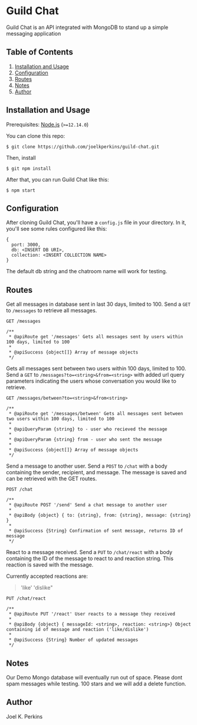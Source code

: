 # Guild Chat

Guild Chat is an API integrated with MongoDB to stand up a simple messaging application

## Table of Contents

1. [Installation and Usage](#installation-and-usage)
2. [Configuration](#configuration)
3. [Routes](#routes)
4. [Notes](#notes)
5. [Author](#author)

## <a name="installation-and-usage"></a>Installation and Usage

Prerequisites: [Node.js](https://nodejs.org/) (`>=12.14.0`)

You can clone this repo:

```
$ git clone https://github.com/joelkperkins/guild-chat.git
```

Then, install 

```
$ git npm install
```

After that, you can run Guild Chat like this:

```
$ npm start
```

## <a name="configuration"></a>Configuration

After cloning Guild Chat, you'll have a `config.js` file in your directory. In it, you'll see some rules configured like this:

```
{
  port: 3000,
  db: <INSERT DB URI>,
  collection: <INSERT COLLECTION NAME>
}
```

The default db string and the chatroom name will work for testing. 

## <a name="routes"></a>Routes

Get all messages in database sent in last 30 days, limited to 100. Send a `GET` to `/messages` to retrieve all messages. 

```
GET /messages

/**
 * @apiRoute get '/messages' Gets all messages sent by users within 100 days, limited to 100
 *
 * @apiSuccess {object[]} Array of message objects
 */
```

Gets all messages sent between two users within 100 days, limited to 100. Send a `GET` to `/messages?to=<string>&from=<string>` with added url query parameters indicating the users whose conversation you would like to retrieve. 

```
GET /messages/between?to=<string>&from<string>

/**
 * @apiRoute get '/messages/between' Gets all messages sent between two users within 100 days, limited to 100
 *
 * @apiQueryParam {string} to - user who recieved the message
 *
 * @apiQueryParam {string} from - user who sent the message
 *
 * @apiSuccess {object[]} Array of message objects
 */
```

Send a message to another user. Send a `POST` to `/chat` with a body containing the sender, recipient, and message. The message is saved and can be retrieved with the GET routes. 

```
POST /chat

/**
 * @apiRoute POST '/send' Send a chat message to another user
 *
 * @apiBody {object} { to: {string}, from: {string}, message: {string} }
 *
 * @apiSuccess {String} Confirmation of sent message, returns ID of message
 */
```

React to a message received. Send a `PUT` to `/chat/react` with a body containing the ID of the message to react to and reaction string. This reaction is saved with the message. 

Currently accepted reactions are: 
 > 'like'
 > 'dislike"

```
PUT /chat/react

/**
 * @apiRoute PUT '/react' User reacts to a message they received
 *
 * @apiBody {object} { messageId: <string>, reaction: <string>} Object containing id of message and reaction ('like/dislike')
 *
 * @apiSuccess {String} Number of updated messages
 */
```

## <a name="notes"></a>Notes

Our Demo Mongo database will eventually run out of space. Please dont spam messages while testing.
100 stars and we will add a delete function. 

## <a name="author"></a>Author

Joel K. Perkins


